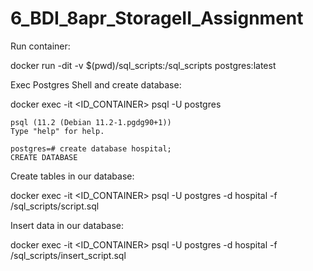# 6_BDI_8apr_StorageII_Assignment

Run container:

docker run -dit -v $(pwd)/sql_scripts:/sql_scripts postgres:latest

Exec Postgres Shell and create database:

docker exec -it <ID_CONTAINER> psql -U postgres

    psql (11.2 (Debian 11.2-1.pgdg90+1))
    Type "help" for help.

    postgres=# create database hospital;
    CREATE DATABASE

Create tables in our database:

docker exec -it <ID_CONTAINER> psql -U postgres -d hospital -f /sql_scripts/script.sql

Insert data in our database:

docker exec -it <ID_CONTAINER> psql -U postgres -d hospital -f /sql_scripts/insert_script.sql
